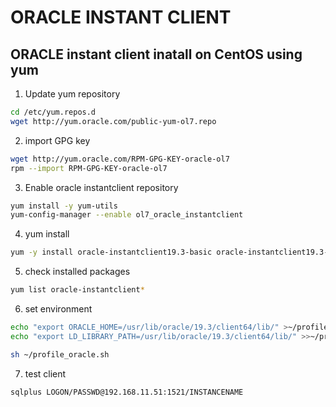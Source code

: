 # ORACLE INSTANT CLIENT

## ORACLE instant client inatall on CentOS using yum

1. Update yum repository
```sh
cd /etc/yum.repos.d
wget http://yum.oracle.com/public-yum-ol7.repo
```
2. import GPG key
```sh
wget http://yum.oracle.com/RPM-GPG-KEY-oracle-ol7
rpm --import RPM-GPG-KEY-oracle-ol7 
```

3. Enable oracle instantclient repository
```sh
yum install -y yum-utils
yum-config-manager --enable ol7_oracle_instantclient
```
4. yum install
```sh
yum -y install oracle-instantclient19.3-basic oracle-instantclient19.3-devel oracle-instantclient19.3-jdbc oracle-instantclient19.3-sqlplus
```
5. check installed packages
```sh
yum list oracle-instantclient*
```

6. set environment
```sh
echo "export ORACLE_HOME=/usr/lib/oracle/19.3/client64/lib/" >~/profile_oracle.sh
echo "export LD_LIBRARY_PATH=/usr/lib/oracle/19.3/client64/lib/" >>~/profile_oracle.sh

sh ~/profile_oracle.sh
```

7. test client
```sh
sqlplus LOGON/PASSWD@192.168.11.51:1521/INSTANCENAME
```
